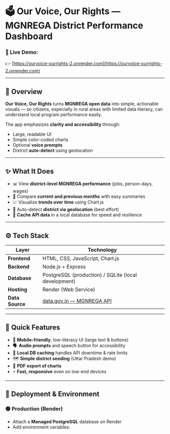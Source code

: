 # 🗳️ Our Voice, Our Rights — MGNREGA District Performance Dashboard

### 🔗 **Live Demo:**  
👉 [https://ourvoice-ourrights-2.onrender.com](https://ourvoice-ourrights-2.onrender.com)

---

## 🧩 Overview

**Our Voice, Our Rights** turns **MGNREGA open data** into simple, actionable visuals — so citizens, especially in rural areas with limited data literacy, can understand local program performance easily.  

The app emphasizes **clarity and accessibility** through:
- Large, readable UI
- Simple color-coded charts
- Optional **voice prompts**
- District **auto-detect** using geolocation

---

## ✨ What It Does

- 📊 View **district-level MGNREGA performance** (jobs, person-days, wages)  
- 🔁 Compare **current and previous months** with easy summaries  
- 📈 Visualize **trends over time** using Chart.js  
- 📍 Auto-detect **district via geolocation** (best effort)  
- 💾 **Cache API data** in a local database for speed and resilience  

---

## ⚙️ Tech Stack

| Layer | Technology |
|-------|-------------|
| **Frontend** | HTML, CSS, JavaScript, Chart.js |
| **Backend** | Node.js + Express |
| **Database** | PostgreSQL (production) / SQLite (local development) |
| **Hosting** | Render (Web Service) |
| **Data Source** | [data.gov.in — MGNREGA API](https://www.data.gov.in/catalog/mahatma-gandhi-national-rural-employment-guarantee-act-mgnrega) |

---

## 📱 Quick Features

- 📲 **Mobile-friendly**, low-literacy UI (large text & buttons)
- 🗣️ **Audio prompts** and speech button for accessibility
- 💾 **Local DB caching** handles API downtime & rate limits
- 🗺️ **Simple district seeding** (Uttar Pradesh demo)
- 📄 **PDF export of charts**
- ⚡ **Fast, responsive** even on low-end devices

---

## 🧱 Deployment & Environment

### 🟢 **Production (Render)**
- Attach a **Managed PostgreSQL** database on Render  
- Add environment variables:

